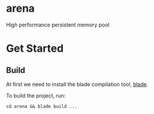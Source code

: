 # arena
High performance persistent memory pool

# Get Started

## Build
At first we need to install the blade compilation tool, [blade](https://github.com/chen3feng/blade-build.git).

To build the project, run:
```
cd arena && blade build ...
```
